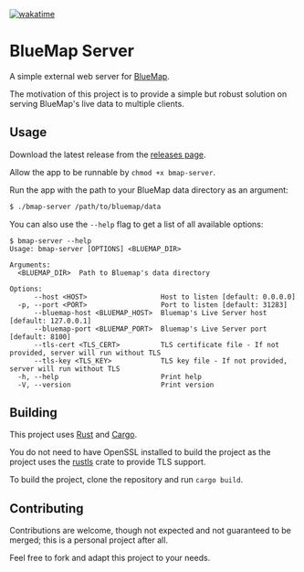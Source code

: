 [![wakatime](https://wakatime.com/badge/github/angeloanan/bmap-server.svg)](https://wakatime.com/badge/github/angeloanan/bmap-server)

# BlueMap Server

A simple external web server for [BlueMap](https://bluemap.bluecolored.de/).

The motivation of this project is to provide a simple but robust solution on serving BlueMap's live data to multiple clients.

## Usage

Download the latest release from the [releases page](https://github.com/angeloanan/bmap-server/releases).

Allow the app to be runnable by `chmod +x bmap-server`.

Run the app with the path to your BlueMap data directory as an argument:

```sh
$ ./bmap-server /path/to/bluemap/data
```

You can also use the `--help` flag to get a list of all available options:

```
$ bmap-server --help
Usage: bmap-server [OPTIONS] <BLUEMAP_DIR>

Arguments:
  <BLUEMAP_DIR>  Path to Bluemap's data directory

Options:
      --host <HOST>                  Host to listen [default: 0.0.0.0]
  -p, --port <PORT>                  Port to listen [default: 31283]
      --bluemap-host <BLUEMAP_HOST>  Bluemap's Live Server host [default: 127.0.0.1]
      --bluemap-port <BLUEMAP_PORT>  Bluemap's Live Server port [default: 8100]
      --tls-cert <TLS_CERT>          TLS certificate file - If not provided, server will run without TLS
      --tls-key <TLS_KEY>            TLS key file - If not provided, server will run without TLS
  -h, --help                         Print help
  -V, --version                      Print version
```

## Building

This project uses [Rust](https://www.rust-lang.org/) and [Cargo](https://doc.rust-lang.org/cargo/).

You do not need to have OpenSSL installed to build the project as the project uses the [rustls](https://github.com/rustls/rustls) crate to provide TLS support.

To build the project, clone the repository and run `cargo build`.

## Contributing

Contributions are welcome, though not expected and not guaranteed to be merged; this is a personal project after all.

Feel free to fork and adapt this project to your needs.

